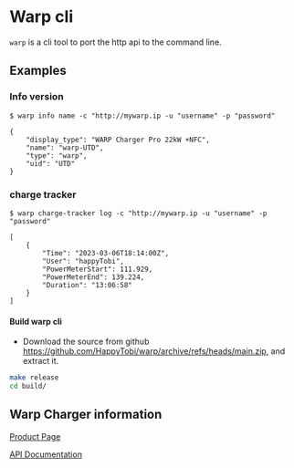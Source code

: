 # Warp cli

`warp` is a cli tool to port the http api to the command line.

## Examples

### Info version
```console
$ warp info name -c "http://mywarp.ip -u "username" -p "password"

{
	"display_type": "WARP Charger Pro 22kW +NFC",
	"name": "warp-UTD",
	"type": "warp",
	"uid": "UTD"
}
```

### charge tracker
```console
$ warp charge-tracker log -c "http://mywarp.ip -u "username" -p "password"

[
    {
		"Time": "2023-03-06T18:14:00Z",
		"User": "happyTobi",
		"PowerMeterStart": 111.929,
		"PowerMeterEnd": 139.224,
		"Duration": "13:06:58"
	}
]
```

#### Build warp cli

- Download the source from github https://github.com/HappyTobi/warp/archive/refs/heads/main.zip,
and extract it.

```bash
make release
cd build/
```


## Warp Charger information

[Product Page](https://www.warp-charger.com)

[API Documentation](https://www.warp-charger.com/api.html)